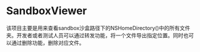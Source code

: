 # SandboxViewer
该项目主要是用来查看sandbox沙盒路径下的NSHomeDirectory()中的所有文件夹。开发者或者测试人员可以通过转发功能，将一个文件导出指定位置。同时也可以通过删除功能，删除对应文件。
